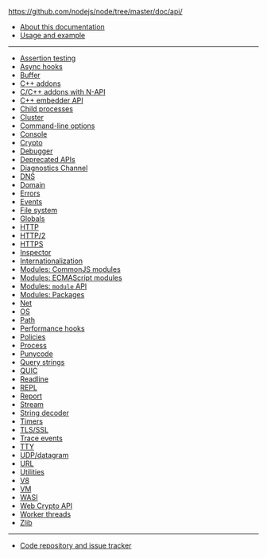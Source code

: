 https://github.com/nodejs/node/tree/master/doc/api/

<!--
  NB(chrisdickinson): if you move this file, be sure to update
  tools/doc/html.js to point at the new location.
-->

<!--introduced_in=v0.10.0-->

* [About this documentation](https://github.com/nodejs/node/tree/master/doc/api/documentation.md) 
* [Usage and example](https://github.com/nodejs/node/tree/master/doc/api/synopsis.md)

<hr class="line"/>

* [Assertion testing](https://github.com/nodejs/node/tree/master/doc/api/assert.md)
* [Async hooks](https://github.com/nodejs/node/tree/master/doc/api/async_hooks.md)
* [Buffer](https://github.com/nodejs/node/tree/master/doc/api/buffer.md)
* [C++ addons](https://github.com/nodejs/node/tree/master/doc/api/addons.md)
* [C/C++ addons with N-API](https://github.com/nodejs/node/tree/master/doc/api/n-api.md)
* [C++ embedder API](https://github.com/nodejs/node/tree/master/doc/api/embedding.md)
* [Child processes](https://github.com/nodejs/node/tree/master/doc/api/child_process.md)
* [Cluster](https://github.com/nodejs/node/tree/master/doc/api/cluster.md)
* [Command-line options](https://github.com/nodejs/node/tree/master/doc/api/cli.md)
* [Console](https://github.com/nodejs/node/tree/master/doc/api/console.md)
* [Crypto](https://github.com/nodejs/node/tree/master/doc/api/crypto.md)
* [Debugger](https://github.com/nodejs/node/tree/master/doc/api/debugger.md)
* [Deprecated APIs](https://github.com/nodejs/node/tree/master/doc/api/deprecations.md)
* [Diagnostics Channel](https://github.com/nodejs/node/tree/master/doc/api/diagnostics_channel.md)
* [DNS](https://github.com/nodejs/node/tree/master/doc/api/dns.md)
* [Domain](https://github.com/nodejs/node/tree/master/doc/api/domain.md)
* [Errors](https://github.com/nodejs/node/tree/master/doc/api/errors.md)
* [Events](https://github.com/nodejs/node/tree/master/doc/api/events.md)
* [File system](https://github.com/nodejs/node/tree/master/doc/api/fs.md)
* [Globals](https://github.com/nodejs/node/tree/master/doc/api/globals.md)
* [HTTP](https://github.com/nodejs/node/tree/master/doc/api/http.md)
* [HTTP/2](https://github.com/nodejs/node/tree/master/doc/api/http2.md)
* [HTTPS](https://github.com/nodejs/node/tree/master/doc/api/https.md)
* [Inspector](https://github.com/nodejs/node/tree/master/doc/api/inspector.md)
* [Internationalization](https://github.com/nodejs/node/tree/master/doc/api/intl.md)
* [Modules: CommonJS modules](https://github.com/nodejs/node/tree/master/doc/api/modules.md)
* [Modules: ECMAScript modules](https://github.com/nodejs/node/tree/master/doc/api/esm.md)
* [Modules: `module` API](https://github.com/nodejs/node/tree/master/doc/api/module.md)
* [Modules: Packages](https://github.com/nodejs/node/tree/master/doc/api/packages.md)
* [Net](https://github.com/nodejs/node/tree/master/doc/api/net.md)
* [OS](https://github.com/nodejs/node/tree/master/doc/api/os.md)
* [Path](https://github.com/nodejs/node/tree/master/doc/api/path.md)
* [Performance hooks](https://github.com/nodejs/node/tree/master/doc/api/perf_hooks.md)
* [Policies](https://github.com/nodejs/node/tree/master/doc/api/policy.md)
* [Process](https://github.com/nodejs/node/tree/master/doc/api/process.md)
* [Punycode](https://github.com/nodejs/node/tree/master/doc/api/punycode.md)
* [Query strings](https://github.com/nodejs/node/tree/master/doc/api/querystring.md)
* [QUIC](https://github.com/nodejs/node/tree/master/doc/api/quic.md)
* [Readline](https://github.com/nodejs/node/tree/master/doc/api/readline.md)
* [REPL](https://github.com/nodejs/node/tree/master/doc/api/repl.md)
* [Report](https://github.com/nodejs/node/tree/master/doc/api/report.md)
* [Stream](https://github.com/nodejs/node/tree/master/doc/api/stream.md)
* [String decoder](https://github.com/nodejs/node/tree/master/doc/api/string_decoder.md)
* [Timers](https://github.com/nodejs/node/tree/master/doc/api/timers.md)
* [TLS/SSL](https://github.com/nodejs/node/tree/master/doc/api/tls.md)
* [Trace events](https://github.com/nodejs/node/tree/master/doc/api/tracing.md)
* [TTY](https://github.com/nodejs/node/tree/master/doc/api/tty.md)
* [UDP/datagram](https://github.com/nodejs/node/tree/master/doc/api/dgram.md)
* [URL](https://github.com/nodejs/node/tree/master/doc/api/url.md)
* [Utilities](https://github.com/nodejs/node/tree/master/doc/api/util.md)
* [V8](https://github.com/nodejs/node/tree/master/doc/api/v8.md)
* [VM](https://github.com/nodejs/node/tree/master/doc/api/vm.md)
* [WASI](https://github.com/nodejs/node/tree/master/doc/api/wasi.md)
* [Web Crypto API](https://github.com/nodejs/node/tree/master/doc/api/webcrypto.md)
* [Worker threads](https://github.com/nodejs/node/tree/master/doc/api/worker_threads.md)
* [Zlib](https://github.com/nodejs/node/tree/master/doc/api/zlib.md)

<hr class="line"/>

* [Code repository and issue tracker](https://github.com/nodejs/node)
